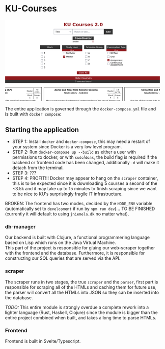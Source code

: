 # KU-Courses

![Example of KU-Courses](frontend/static/assets/og-image.png "KU Courses")

The entire application is governed through the `docker-compose.yml` file and is built with `docker compose`:

## Starting the application
* STEP 1: Install `docker` and `docker-compose`, this may need a restart of your system since Docker is a very low level program.
* STEP 2: Run `docker-compose up --build` as either a user with permissions to docker, or with `sudo`/`doas`, the build flag is required if the backend or frontend code has been changed, additionally `-d` will make it detach from the terminal.
* STEP 3: ???
* STEP 4: PROFIT!!! 
Docker may appear to hang on the `scraper` container, this is to be expected since it is downloading 5 courses a second of the ~3.5k and it may take up to 15 minutes to finish scraping since we want to be nice to KU's surprisingly fragile IT infrastructure.  

BROKEN: The frontend has two modes, decided by the `NODE_ENV` variable (automatically set to `development` if run by `npm run dev`)... TO BE FINISHED (currently it will default to using `jniemela.dk` no matter what).  

### db-manager
Our backend is built with Clojure, a functional programmering language based on Lisp which runs on the Java Virtual Machine.  
This part of the project is responsible for gluing our web-scraper together with the frontend and the database. Furthermore, it is responsible for constructing our SQL queries that are served via the API.

### scraper
The scraper runs in two stages, the true `scraper` and the `parser`, first part is responsible for scraping all of the HTMLs and caching them for future use, the parser will convert all the HTMLs into JSON so they can be inserted into the database.  

*TODO:*
This entire module is strongly overdue a complete rework into a lighter language (Rust, Haskell, Clojure) since the module is bigger than the entire project combined when built, and takes a long time to parse HTMLs.

### Frontend
Frontend is built in Svelte/Typescript.

<!--
### PgAdmin
We've included a container running PgAdmin to provide a GUI for interacting 
with our relational data. By default it will be started up on port 5050.

At first run, it won't automatically connect to the postgres instance. To 
connect to it right click on 'servers' in the left navbar and select
register -> server. In the pop-up give it a name, and then navigate to the 
connection panel, here set the host name to equal the container name,
in our case "disku_pgdb" (as seen in the docker-compose), and point it at 
port 5432. Remember to provide it with the credentials "admin" "admin", such
that it gains access. You should now be ready to go!.

### Extracting files from PgAdmin
To extract the queries from the docker container, create a directory called queries, and run the following command:
```
sudo docker cp <docker_container_id>:/var/lib/pgadmin/storage/admin_private.org/. queries/
```
OBS: only the first few characters (3 or 4) of the id is nescessary.
The container id can be found via:

```
sudo docker ps -a
```

Conversely to import queries run the command in reverse (assuming the queries
you want to import are in /queries):

```
sudo docker cp queries/. <docker_container_id>:/var/lib/pgadmin/storage/admin_private.org/
```
Alternatively you can run one of two bash scripts `docker_export_script.sh` that extracts the queries from the docker container or `docker_import_script.sh` that imports the queries to the container. Both need the container id to be provided as a command line argument. 

#### Visualizing database schema
You can do a nifty visualization by right clicking on "postgres" under "databases"
and choosing "ERD for database".
-->
